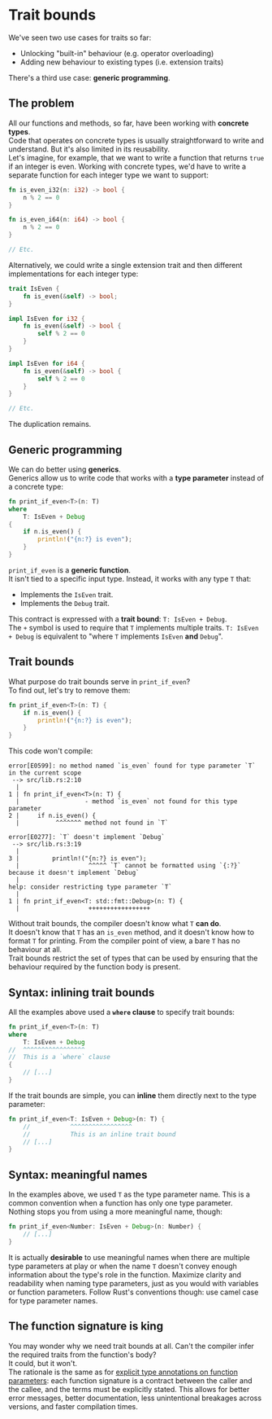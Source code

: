 # Trait bounds

We've seen two use cases for traits so far:

- Unlocking "built-in" behaviour (e.g. operator overloading)
- Adding new behaviour to existing types (i.e. extension traits)

There's a third use case: **generic programming**.

## The problem

All our functions and methods, so far, have been working with **concrete types**.\
Code that operates on concrete types is usually straightforward to write and understand. But it's also
limited in its reusability.\
Let's imagine, for example, that we want to write a function that returns `true` if an integer is even.
Working with concrete types, we'd have to write a separate function for each integer type we want to
support:

```rust
fn is_even_i32(n: i32) -> bool {
    n % 2 == 0
}

fn is_even_i64(n: i64) -> bool {
    n % 2 == 0
}

// Etc.
```

Alternatively, we could write a single extension trait and then different implementations for each integer type:

```rust
trait IsEven {
    fn is_even(&self) -> bool;
}

impl IsEven for i32 {
    fn is_even(&self) -> bool {
        self % 2 == 0
    }
}

impl IsEven for i64 {
    fn is_even(&self) -> bool {
        self % 2 == 0
    }
}

// Etc.
```

The duplication remains.

## Generic programming

We can do better using **generics**.\
Generics allow us to write code that works with a **type parameter** instead of a concrete type:

```rust
fn print_if_even<T>(n: T) 
where
    T: IsEven + Debug
{
    if n.is_even() {
        println!("{n:?} is even");
    }
}
```

`print_if_even` is a **generic function**.\
It isn't tied to a specific input type. Instead, it works with any type `T` that:

- Implements the `IsEven` trait.
- Implements the `Debug` trait.

This contract is expressed with a **trait bound**: `T: IsEven + Debug`.\
The `+` symbol is used to require that `T` implements multiple traits. `T: IsEven + Debug` is equivalent to
"where `T` implements `IsEven` **and** `Debug`".

## Trait bounds

What purpose do trait bounds serve in `print_if_even`?\
To find out, let's try to remove them:

```rust
fn print_if_even<T>(n: T) {
    if n.is_even() {
        println!("{n:?} is even");
    }
}
```

This code won't compile:

```text
error[E0599]: no method named `is_even` found for type parameter `T` in the current scope
 --> src/lib.rs:2:10
  |
1 | fn print_if_even<T>(n: T) {
  |                  - method `is_even` not found for this type parameter
2 |     if n.is_even() {
  |          ^^^^^^^ method not found in `T`

error[E0277]: `T` doesn't implement `Debug`
 --> src/lib.rs:3:19
  |
3 |         println!("{n:?} is even");
  |                   ^^^^^ `T` cannot be formatted using `{:?}` because it doesn't implement `Debug`
  |
help: consider restricting type parameter `T`
  |
1 | fn print_if_even<T: std::fmt::Debug>(n: T) {
  |                   +++++++++++++++++
```

Without trait bounds, the compiler doesn't know what `T` **can do**.\
It doesn't know that `T` has an `is_even` method, and it doesn't know how to format `T` for printing.
From the compiler point of view, a bare `T` has no behaviour at all.\
Trait bounds restrict the set of types that can be used by ensuring that the behaviour required by the function
body is present.

## Syntax: inlining trait bounds

All the examples above used a **`where` clause** to specify trait bounds:

```rust
fn print_if_even<T>(n: T) 
where
    T: IsEven + Debug
//  ^^^^^^^^^^^^^^^^^
//  This is a `where` clause
{
    // [...]
}
```

If the trait bounds are simple, you can **inline** them directly next to the type parameter:

```rust
fn print_if_even<T: IsEven + Debug>(n: T) {
    //           ^^^^^^^^^^^^^^^^^
    //           This is an inline trait bound
    // [...]
}
```

## Syntax: meaningful names

In the examples above, we used `T` as the type parameter name. This is a common convention when a function has
only one type parameter.\
Nothing stops you from using a more meaningful name, though:

```rust
fn print_if_even<Number: IsEven + Debug>(n: Number) {
    // [...]
}
```

It is actually **desirable** to use meaningful names when there are multiple type parameters at play or when the name
`T` doesn't convey enough information about the type's role in the function.
Maximize clarity and readability when naming type parameters, just as you would with variables or function parameters.
Follow Rust's conventions though: use camel case for type parameter names.

## The function signature is king

You may wonder why we need trait bounds at all. Can't the compiler infer the required traits from the function's body?\
It could, but it won't.\
The rationale is the same as for [explicit type annotations on function parameters](../02_basic_calculator/02_variables.md#function-arguments-are-variables):
each function signature is a contract between the caller and the callee, and the terms must be explicitly stated.
This allows for better error messages, better documentation, less unintentional breakages across versions,
and faster compilation times.
